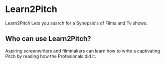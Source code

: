 # Learn2Pitch 


Learn2Pitch Lets you search for a Synopsis's of Films and Tv shows. 

## Who can use Learn2Pitch?
 


Aspiring screenwriters and filmmakers can learn how to write a captivating Pitch by reading how the Profesionals did it.